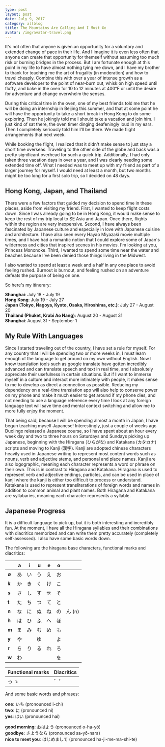 ```yaml
---
type: post
layout: post
date: July 9, 2017
category: allblog
title: The Mountains Are Calling And I Must Go
avatar: /img/avatar-travel.png
---
```


It's not often that anyone is given an opportunity for a voluntary and extended change of pace in their life. And I imagine it is even less often that anyone can create that opportunity for themself without assuming too much risk or burning bridges in the process. But I am fortunate enough at this point in my life to have almost nothing tying me down, and I have my brother to thank for teaching me the art of frugality (in moderation) and how to travel cheaply. Combine this with over a year of intense growth as a software developer to the point of near-burn out, whisk on high speed until fluffy, and bake in the oven for 10 to 12 minutes at 400°F or until the desire for adventure and change overwhelm the senses.

During this critical time in the oven, one of my best friends told me that he will be doing an internship in Beijing this summer, and that at some point he will have the opportunity to take a short break in Hong Kong to do some exploring. Then he jokingly told me I should take a vacation and join him. I just kind of sat there, the oven timer dinging deafeningly loud in my ears. Then I completely seriously told him I'll be there. We made flight arrangements that next week.

While booking the flight, I realized that it didn't make sense to just stay a short time overseas. Traveling to the other side of the globe and back was a pretty significant overhead for such a quick trip. Additionally, I had only taken three vacation days in over a year, and I was clearly needing some extended time off. What I needed was to meet up with my friend as part of a larger journey for myself. I would need at least a month, but two months might be too long for a first solo trip, so I decided on 48 days.

## Hong Kong, Japan, and Thailand
There were a few factors that guided my decision to spend time in these places, aside from visiting my friend. First, I wanted to keep flight costs down. Since I was already going to be in Hong Kong, it would make sense to keep the rest of my trip local to SE Asia and Japan. Once there, flights within the region are very inexpensive. Second, I have always been fascinated by Japanese culture and especially in love with Japanese cuisine and architecture. I have also seen every Hayao Miyazaki movie multiple times, and I have had a romantic notion that I could explore some of Japan's wilderness and cities that inspired scenes in his movies. I'm looking at you, Princess Mononoke. Third, I wanted to spend some time near the water and beaches because I've been denied those things living in the Midwest. 

I also wanted to spend at least a week and a half in any one place to avoid feeling rushed. Burnout is burnout, and feeling rushed on an adventure defeats the purpose of being on one.

So here's my itinerary:

**Shanghai**: July 18 - July 19  
**Hong Kong**: July 19 - July 27  
**Japan (Tokyo, Nagoya, Kyoto, Osaka, Hiroshima, etc.)**: July 27 - August 20  
**Thailand (Phuket, Krabi Ao Nang)**: August 20 - August 31  
**Shanghai**: August 31 - September 1

## My Rule With Languages
Since I started traveling out of the country, I have set a rule for myself. For any country that I will be spending two or more weeks in, I must learn enough of the language to get around on my own without English. Now I know translation tools such as google translate have gotten incredibly advanced and can translate speech and text in real time, and I absolutely appreciate their usefulness in certain situations. But if I want to immerse myself in a culture and interact more intimately with people, it makes sense to me to develop as direct a connection as possible. Reducing my dependency on a real-time translation app will also help to conserve power on my phone and make it much easier to get around if my phone dies, and not needing to use a language reference every time I look at any foreign language text will save time and mental context switching and allow me to more fully enjoy the moment.

That being said, because I will be spending almost a month in Japan, I have begun teaching myself Japanese! Interestingly, just a couple of weeks ago Duolingo released a Japanese course, so I have spent about an hour every week day and two to three hours on Saturdays and Sundays picking up Japanese, beginning with the Hiragana (ひらがな) and Katakana (カタカナ) scripts and moving to Kanji (漢字). Kanji are adopted chinese characters heavily used in Japanese writing to represent most content words such as nouns, verb and adjective stems, and personal and place names. Kanji are also logographic, meaning each character represents a word or phrase on their own. This is in contrast to Hiragana and Katakana. Hiragana is used to represent verb and adjective endings, particles, and can be used in place of kanji where the kanji is either too difficult to process or understand. Katakana is used to represent transliterations of foreign words and names in addition to common animal and plant names. Both Hiragana and Katakana are syllabaries, meaning each character represents a syllable.

## Japanese Progress
It is a difficult language to pick up, but it is both interesting and incredibly fun. At the moment, I have all the Hiragana syllables and their combinations with diacritics memorized and can write them pretty accurately (completely self-assessed). I also have some basic words down.

The following are the hiragana base characters, functional marks and diacritics:

  |  |a |i |u |e |o| |
  |--|--|--|--|--|--|--|
  |**∅** |あ|い|う|え|お||
  |**k** |か|き|く|け|こ||
  |**s** |さ|し|す|せ|そ||
  |**t** |た|ち|つ|て|と||
  |**n** |な|に|ぬ|ね|の|ん (n)|
  |**h** |は|ひ|ふ|へ|ほ||
  |**m** |ま|み|む|め|も||
  |**y** |や|  |ゆ|  |よ||
  |**r** |ら|り|る|れ|ろ||
  |**w** |わ|  |  |  |を||

  |Functional marks|Diacritics|
  |--|--|
  |っ ゝ| ゛゜|

And some basic words and phrases:

**one**: いち (pronounced i-chi)  
**two**: に (pronounced ni)  
**yes**: はい (pronounced hai)

**good morning**: おはよう (pronounced o-ha-yō)  
**goodbye**: さようなら (pronounced sa-yō-nara)  
**nice to meet you**: はじめまして (pronounced ha-ji-me-ma-shi-te)
